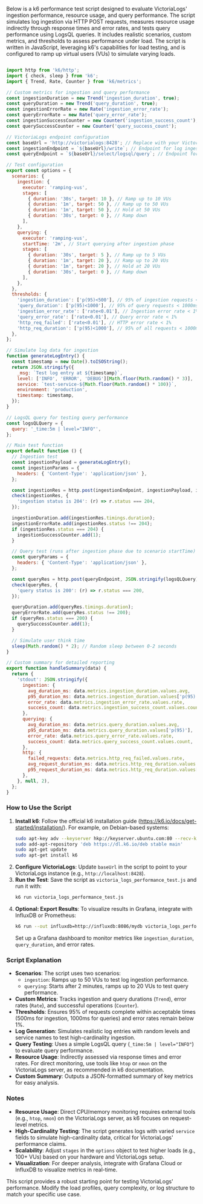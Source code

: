Below is a k6 performance test script designed to evaluate VictoriaLogs' ingestion performance, resource usage, and query performance. The script simulates log ingestion via HTTP POST requests, measures resource usage indirectly through response times and error rates, and tests query performance using LogsQL queries. It includes realistic scenarios, custom metrics, and thresholds to assess performance under load. The script is written in JavaScript, leveraging k6's capabilities for load testing, and is configured to ramp up virtual users (VUs) to simulate varying loads.

```javascript

import http from 'k6/http';
import { check, sleep } from 'k6';
import { Trend, Rate, Counter } from 'k6/metrics';

// Custom metrics for ingestion and query performance
const ingestionDuration = new Trend('ingestion_duration', true);
const queryDuration = new Trend('query_duration', true);
const ingestionErrorRate = new Rate('ingestion_error_rate');
const queryErrorRate = new Rate('query_error_rate');
const ingestionSuccessCounter = new Counter('ingestion_success_count');
const querySuccessCounter = new Counter('query_success_count');

// VictoriaLogs endpoint configuration
const baseUrl = 'http://victorialogs:8428'; // Replace with your VictoriaLogs instance URL
const ingestionEndpoint = `${baseUrl}/write`; // Endpoint for log ingestion
const queryEndpoint = `${baseUrl}/select/logsql/query`; // Endpoint for LogsQL queries

// Test configuration
export const options = {
  scenarios: {
    ingestion: {
      executor: 'ramping-vus',
      stages: [
        { duration: '30s', target: 10 }, // Ramp up to 10 VUs
        { duration: '1m', target: 50 }, // Ramp up to 50 VUs
        { duration: '1m', target: 50 }, // Hold at 50 VUs
        { duration: '30s', target: 0 }, // Ramp down
      ],
    },
    querying: {
      executor: 'ramping-vus',
      startTime: '2m', // Start querying after ingestion phase
      stages: [
        { duration: '30s', target: 5 }, // Ramp up to 5 VUs
        { duration: '1m', target: 20 }, // Ramp up to 20 VUs
        { duration: '1m', target: 20 }, // Hold at 20 VUs
        { duration: '30s', target: 0 }, // Ramp down
      ],
    },
  },
  thresholds: {
    'ingestion_duration': ['p(95)<500'], // 95% of ingestion requests < 500ms
    'query_duration': ['p(95)<1000'], // 95% of query requests < 1000ms
    'ingestion_error_rate': ['rate<0.01'], // Ingestion error rate < 1%
    'query_error_rate': ['rate<0.01'], // Query error rate < 1%
    'http_req_failed': ['rate<0.01'], // HTTP error rate < 1%
    'http_req_duration': ['p(95)<1000'], // 95% of all requests < 1000ms
  },
};

// Simulate log data for ingestion
function generateLogEntry() {
  const timestamp = new Date().toISOString();
  return JSON.stringify({
    _msg: `Test log entry at ${timestamp}`,
    level: ['INFO', 'ERROR', 'DEBUG'][Math.floor(Math.random() * 3)],
    service: `test-service-${Math.floor(Math.random() * 100)}`,
    environment: 'production',
    timestamp: timestamp,
  });
}

// LogsQL query for testing query performance
const logsQLQuery = {
  query: '_time:5m | level="INFO"',
};

// Main test function
export default function () {
  // Ingestion test
  const ingestionPayload = generateLogEntry();
  const ingestionParams = {
    headers: { 'Content-Type': 'application/json' },
  };

  const ingestionRes = http.post(ingestionEndpoint, ingestionPayload, ingestionParams);
  check(ingestionRes, {
    'ingestion status is 204': (r) => r.status === 204,
  });

  ingestionDuration.add(ingestionRes.timings.duration);
  ingestionErrorRate.add(ingestionRes.status !== 204);
  if (ingestionRes.status === 204) {
    ingestionSuccessCounter.add(1);
  }

  // Query test (runs after ingestion phase due to scenario startTime)
  const queryParams = {
    headers: { 'Content-Type': 'application/json' },
  };

  const queryRes = http.post(queryEndpoint, JSON.stringify(logsQLQuery), queryParams);
  check(queryRes, {
    'query status is 200': (r) => r.status === 200,
  });

  queryDuration.add(queryRes.timings.duration);
  queryErrorRate.add(queryRes.status !== 200);
  if (queryRes.status === 200) {
    querySuccessCounter.add(1);
  }

  // Simulate user think time
  sleep(Math.random() * 2); // Random sleep between 0-2 seconds
}

// Custom summary for detailed reporting
export function handleSummary(data) {
  return {
    'stdout': JSON.stringify({
      ingestion: {
        avg_duration_ms: data.metrics.ingestion_duration.values.avg,
        p95_duration_ms: data.metrics.ingestion_duration.values['p(95)'],
        error_rate: data.metrics.ingestion_error_rate.values.rate,
        success_count: data.metrics.ingestion_success_count.values.count,
      },
      querying: {
        avg_duration_ms: data.metrics.query_duration.values.avg,
        p95_duration_ms: data.metrics.query_duration.values['p(95)'],
        error_rate: data.metrics.query_error_rate.values.rate,
        success_count: data.metrics.query_success_count.values.count,
      },
      http: {
        failed_requests: data.metrics.http_req_failed.values.rate,
        avg_request_duration_ms: data.metrics.http_req_duration.values.avg,
        p95_request_duration_ms: data.metrics.http_req_duration.values['p(95)'],
      },
    }, null, 2),
  };
}

```

### How to Use the Script
1. **Install k6**: Follow the official k6 installation guide (https://k6.io/docs/get-started/installation/). For example, on Debian-based systems:
   ```bash
   sudo apt-key adv --keyserver hkp://keyserver.ubuntu.com:80 --recv-keys C5AD17C747825680
   sudo add-apt-repository 'deb https://dl.k6.io/deb stable main'
   sudo apt-get update
   sudo apt-get install k6
   ```
2. **Configure VictoriaLogs**: Update `baseUrl` in the script to point to your VictoriaLogs instance (e.g., `http://localhost:8428`).
3. **Run the Test**: Save the script as `victoria_logs_performance_test.js` and run it with:
   ```bash
   k6 run victoria_logs_performance_test.js
   ```
4. **Optional: Export Results**: To visualize results in Grafana, integrate with InfluxDB or Prometheus:
   ```bash
   k6 run --out influxdb=http://influxdb:8086/mydb victoria_logs_performance_test.js
   ```
   Set up a Grafana dashboard to monitor metrics like `ingestion_duration`, `query_duration`, and error rates.

### Script Explanation
- **Scenarios**: The script uses two scenarios:
  - `ingestion`: Ramps up to 50 VUs to test log ingestion performance.
  - `querying`: Starts after 2 minutes, ramps up to 20 VUs to test query performance.
- **Custom Metrics**: Tracks ingestion and query durations (`Trend`), error rates (`Rate`), and successful operations (`Counter`).
- **Thresholds**: Ensures 95% of requests complete within acceptable times (500ms for ingestion, 1000ms for queries) and error rates remain below 1%.
- **Log Generation**: Simulates realistic log entries with random levels and service names to test high-cardinality ingestion.
- **Query Testing**: Uses a simple LogsQL query (`_time:5m | level="INFO"`) to evaluate query performance.
- **Resource Usage**: Indirectly assessed via response times and error rates. For direct monitoring, use tools like `htop` or `nmon` on the VictoriaLogs server, as recommended in k6 documentation.[](https://grafana.com/docs/k6/latest/testing-guides/running-large-tests/)
- **Custom Summary**: Outputs a JSON-formatted summary of key metrics for easy analysis.

### Notes
- **Resource Usage**: Direct CPU/memory monitoring requires external tools (e.g., `htop`, `nmon`) on the VictoriaLogs server, as k6 focuses on request-level metrics.[](https://grafana.com/docs/k6/latest/testing-guides/running-large-tests/)
- **High-Cardinality Testing**: The script generates logs with varied `service` fields to simulate high-cardinality data, critical for VictoriaLogs' performance claims.[](https://docs.victoriametrics.com/)
- **Scalability**: Adjust `stages` in the `options` object to test higher loads (e.g., 100+ VUs) based on your hardware and VictoriaLogs setup.
- **Visualization**: For deeper analysis, integrate with Grafana Cloud or InfluxDB to visualize metrics in real-time.[](https://grafana.com/blog/2023/04/11/how-to-visualize-load-testing-results/)

This script provides a robust starting point for testing VictoriaLogs' performance. Modify the load profiles, query complexity, or log structure to match your specific use case.[](https://github.com/grafana/k6)